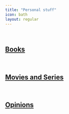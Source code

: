```yaml
---
title: "Personal stuff"
icon: bath
layout: regular
---
```


<br>

## [<i class="fa fa-book" aria-hidden="true"></i> Books](./books/)

<br>

## [<i class="fa fa-video-camera" aria-hidden="true"></i> Movies and Series](./movies/)

<br>

## [<i class="fa fa-comment-o" aria-hidden="true"></i> Opinions](./opinions/)

<br>

<!-- ## [<i class="fa fa-calendar" aria-hidden="true"></i> Old](./old/) -->
